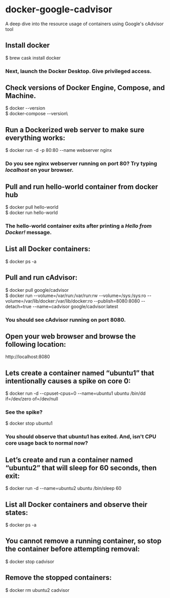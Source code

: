 # docker-google-cadvisor
A deep dive into the resource usage of containers using Google's cAdvisor tool

## Install docker
$ brew cask install docker
### Next, launch the Docker Desktop. Give privileged access.

## Check versions of Docker Engine, Compose, and Machine.
$ docker --version\
$ docker-compose --version\

## Run a Dockerized web server to make sure everything works:
$ docker run -d -p 80:80 --name webserver nginx
### Do you see nginx webserver running on port 80? Try typing *localhost* on your browser.

## Pull and run hello-world container from docker hub
$ docker pull hello-world\
$ docker run hello-world
### The hello-world container exits after printing a *Hello from Docker!* message.

## List all Docker containers:
$ docker ps -a

## Pull and run cAdvisor:
$ docker pull google/cadvisor\
$ docker run --volume=/var/run:/var/run:rw --volume=/sys:/sys:ro \--volume=/var/lib/docker:/var/lib/docker:ro --publish=8080:8080 \--detach=true --name=cadvisor google/cadvisor:latest
### You should see cAdvisor running on port 8080.

## Open your web browser and browse the following location:
http://localhost:8080

## Lets create a container named “ubuntu1” that intentionally causes a spike on core 0:
$ docker run -d --cpuset-cpus=0 --name=ubuntu1 ubuntu /bin/dd if=/dev/zero of=/dev/null
### See the spike?
$ docker stop ubuntu1
### You should observe that ubuntu1 has exited. And, isn't CPU core usage back to normal now?

## Let’s create and run a container named “ubuntu2” that will sleep for 60 seconds, then exit:
$ docker run -d --name=ubuntu2 ubuntu /bin/sleep 60

## List all Docker containers and observe their states:
$ docker ps -a

## You cannot remove a running container, so stop the container before attempting removal:
$ docker stop cadvisor

## Remove the stopped containers:
$ docker rm ubuntu2 cadvisor
